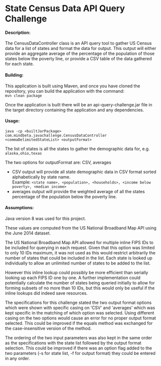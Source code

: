 # State Census Data API Query Challenge

#### Description: ####
The CensusDataController class is an API query tool to gather US Census data for a list of states and format the data for output. This output will either provide an aggregate average of the percentage of the population of those states below the poverty line, or provide a CSV table of the data gathered for each state. 
#### Building: ####
This application is built using Maven, and once you have cloned the repository, you can build the application with the command:  
`mvn clean package`  

Once the application is built there will be an api-query-challenge.jar file in the target directory containing the application and any dependencies.
#### Usage: ####  
`java -cp <builtJarPackage> com.mindbeta.javachallenge.CensusDataController <commaDelimitedStateList> <outputFormat>`  

The list of states is all the states to gather the demographic data for, e.g. `alaska,ohio,texas`

The two options for outputFormat are: CSV, averages  
  
* CSV output will provide all state demographic data in CSV format sorted alphabetically by state name.  
Example: `<state name>, <population>, <households>, <income below poverty>, <median income>`
* averages output will provide the weighted average of all the states percentage of the population below the poverty line. 
#### Assumptions: ####
Java version 8 was used for this project.

These values are computed from the US National Broadband Map API using the June 2014 dataset. 

The US National Broadband Map API allowed for multiple inline FIPS IDs to be included for querying in each request. Given that this option was limited to only 10 IDs maximum, it was not used as this would restrict arbitrarily the number of states that could be included in the list. Each state is looked up individually to allow an unlimited number of states to be added to the list.  
 
However this inline lookup could possibly be more efficient than serially looking up each FIPS ID one by one. A further implementation could potentially calculate the number of states being queried initially to allow for forming subsets of no more than 10 IDs, but this would only be useful if the inline lookups did indeed save resources.

The specifications for this challenge stated the two output format options which were shown with specific casing on 'CSV' and 'averages' which was kept specific in the matching of which option was selected. Using different casing on the two options would cause an error for no proper output format selected. This could be improved if the equals method was exchanged for the case-insensitive version of the method.

The ordering of the two input parameters was also kept in the same order as the specifications with the state list followed by the output format selection. This could be improved if there was an option flag added to the two parameters (-s for state list, -f for output format) they could be entered in any order. 
